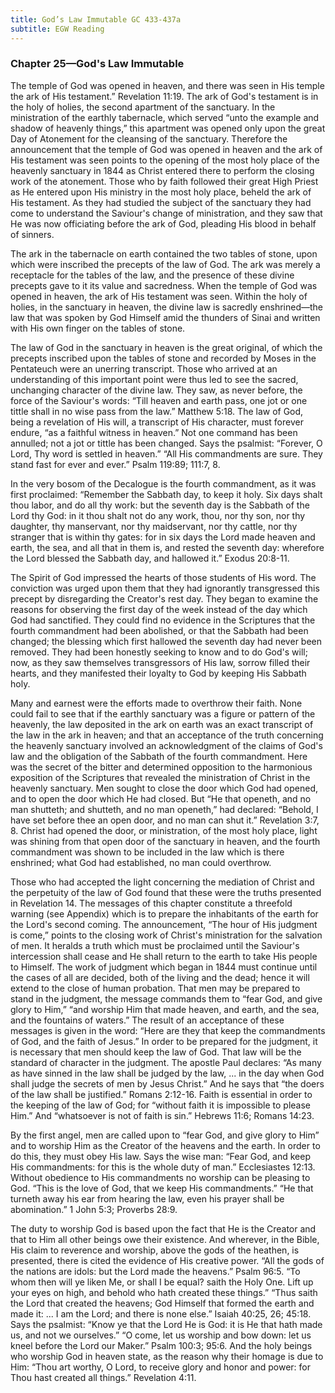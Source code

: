 ```yaml
---
title: God’s Law Immutable GC 433-437a
subtitle: EGW Reading
---
```


### Chapter 25—God's Law Immutable

The temple of God was opened in heaven, and there was seen in His temple the ark of His testament.” Revelation 11:19. The ark of God's testament is in the holy of holies, the second apartment of the sanctuary. In the ministration of the earthly tabernacle, which served “unto the example and shadow of heavenly things,” this apartment was opened only upon the great Day of Atonement for the cleansing of the sanctuary. Therefore the announcement that the temple of God was opened in heaven and the ark of His testament was seen points to the opening of the most holy place of the heavenly sanctuary in 1844 as Christ entered there to perform the closing work of the atonement. Those who by faith followed their great High Priest as He entered upon His ministry in the most holy place, beheld the ark of His testament. As they had studied the subject of the sanctuary they had come to understand the Saviour's change of ministration, and they saw that He was now officiating before the ark of God, pleading His blood in behalf of sinners.

The ark in the tabernacle on earth contained the two tables of stone, upon which were inscribed the precepts of the law of God. The ark was merely a receptacle for the tables of the law, and the presence of these divine precepts gave to it its value and sacredness. When the temple of God was opened in heaven, the ark of His testament was seen. Within the holy of holies, in the sanctuary in heaven, the divine law is sacredly enshrined—the law that was spoken by God Himself amid the thunders of Sinai and written with His own finger on the tables of stone.

The law of God in the sanctuary in heaven is the great original, of which the precepts inscribed upon the tables of stone and recorded by Moses in the Pentateuch were an unerring transcript. Those who arrived at an understanding of this important point were thus led to see the sacred, unchanging character of the divine law. They saw, as never before, the force of the Saviour's words: “Till heaven and earth pass, one jot or one tittle shall in no wise pass from the law.” Matthew 5:18. The law of God, being a revelation of His will, a transcript of His character, must forever endure, “as a faithful witness in heaven.” Not one command has been annulled; not a jot or tittle has been changed. Says the psalmist: “Forever, O Lord, Thy word is settled in heaven.” “All His commandments are sure. They stand fast for ever and ever.” Psalm 119:89; 111:7, 8.

In the very bosom of the Decalogue is the fourth commandment, as it was first proclaimed: “Remember the Sabbath day, to keep it holy. Six days shalt thou labor, and do all thy work: but the seventh day is the Sabbath of the Lord thy God: in it thou shalt not do any work, thou, nor thy son, nor thy daughter, thy manservant, nor thy maidservant, nor thy cattle, nor thy stranger that is within thy gates: for in six days the Lord made heaven and earth, the sea, and all that in them is, and rested the seventh day: wherefore the Lord blessed the Sabbath day, and hallowed it.” Exodus 20:8-11.

The Spirit of God impressed the hearts of those students of His word. The conviction was urged upon them that they had ignorantly transgressed this precept by disregarding the Creator's rest day. They began to examine the reasons for observing the first day of the week instead of the day which God had sanctified. They could find no evidence in the Scriptures that the fourth commandment had been abolished, or that the Sabbath had been changed; the blessing which first hallowed the seventh day had never been removed. They had been honestly seeking to know and to do God's will; now, as they saw themselves transgressors of His law, sorrow filled their hearts, and they manifested their loyalty to God by keeping His Sabbath holy.

Many and earnest were the efforts made to overthrow their faith. None could fail to see that if the earthly sanctuary was a figure or pattern of the heavenly, the law deposited in the ark on earth was an exact transcript of the law in the ark in heaven; and that an acceptance of the truth concerning the heavenly sanctuary involved an acknowledgment of the claims of God's law and the obligation of the Sabbath of the fourth commandment. Here was the secret of the bitter and determined opposition to the harmonious exposition of the Scriptures that revealed the ministration of Christ in the heavenly sanctuary. Men sought to close the door which God had opened, and to open the door which He had closed. But “He that openeth, and no man shutteth; and shutteth, and no man openeth,” had declared: “Behold, I have set before thee an open door, and no man can shut it.” Revelation 3:7, 8. Christ had opened the door, or ministration, of the most holy place, light was shining from that open door of the sanctuary in heaven, and the fourth commandment was shown to be included in the law which is there enshrined; what God had established, no man could overthrow.

Those who had accepted the light concerning the mediation of Christ and the perpetuity of the law of God found that these were the truths presented in Revelation 14. The messages of this chapter constitute a threefold warning (see Appendix) which is to prepare the inhabitants of the earth for the Lord's second coming. The announcement, “The hour of His judgment is come,” points to the closing work of Christ's ministration for the salvation of men. It heralds a truth which must be proclaimed until the Saviour's intercession shall cease and He shall return to the earth to take His people to Himself. The work of judgment which began in 1844 must continue until the cases of all are decided, both of the living and the dead; hence it will extend to the close of human probation. That men may be prepared to stand in the judgment, the message commands them to “fear God, and give glory to Him,” “and worship Him that made heaven, and earth, and the sea, and the fountains of waters.” The result of an acceptance of these messages is given in the word: “Here are they that keep the commandments of God, and the faith of Jesus.” In order to be prepared for the judgment, it is necessary that men should keep the law of God. That law will be the standard of character in the judgment. The apostle Paul declares: “As many as have sinned in the law shall be judged by the law, ... in the day when God shall judge the secrets of men by Jesus Christ.” And he says that “the doers of the law shall be justified.” Romans 2:12-16. Faith is essential in order to the keeping of the law of God; for “without faith it is impossible to please Him.” And “whatsoever is not of faith is sin.” Hebrews 11:6; Romans 14:23.

By the first angel, men are called upon to “fear God, and give glory to Him” and to worship Him as the Creator of the heavens and the earth. In order to do this, they must obey His law. Says the wise man: “Fear God, and keep His commandments: for this is the whole duty of man.” Ecclesiastes 12:13. Without obedience to His commandments no worship can be pleasing to God. “This is the love of God, that we keep His commandments.” “He that turneth away his ear from hearing the law, even his prayer shall be abomination.” 1 John 5:3; Proverbs 28:9.

The duty to worship God is based upon the fact that He is the Creator and that to Him all other beings owe their existence. And wherever, in the Bible, His claim to reverence and worship, above the gods of the heathen, is presented, there is cited the evidence of His creative power. “All the gods of the nations are idols: but the Lord made the heavens.” Psalm 96:5. “To whom then will ye liken Me, or shall I be equal? saith the Holy One. Lift up your eyes on high, and behold who hath created these things.” “Thus saith the Lord that created the heavens; God Himself that formed the earth and made it: ... I am the Lord; and there is none else.” Isaiah 40:25, 26; 45:18. Says the psalmist: “Know ye that the Lord He is God: it is He that hath made us, and not we ourselves.” “O come, let us worship and bow down: let us kneel before the Lord our Maker.” Psalm 100:3; 95:6. And the holy beings who worship God in heaven state, as the reason why their homage is due to Him: “Thou art worthy, O Lord, to receive glory and honor and power: for Thou hast created all things.” Revelation 4:11.